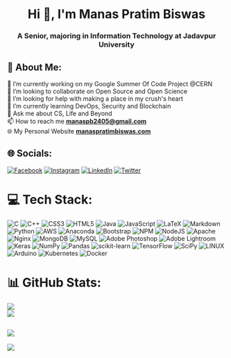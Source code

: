 <h1 align="center">Hi 👋, I'm Manas Pratim Biswas</h1>
<h3 align="center">A Senior, majoring in Information Technology at Jadavpur University</h3>

## 💫 About Me:
🔭 I’m currently working on my Google Summer Of Code Project @CERN<br>
👯 I’m looking to collaborate on Open Source and Open Science<br>
🤝 I’m looking for help with making a place in my crush's heart<br>
🌱 I’m currently learning DevOps, Security and Blockchain<br>
💬 Ask me about CS, Life and Beyond<br>
📫 How to reach me **manaspb2405@gmail.com**<br>
🌐️ My Personal Website  **[manaspratimbiswas.com](https://manaspratimbiswas.com/)**<br>


## 🌐 Socials:
[![Facebook](https://img.shields.io/badge/Facebook-%231877F2.svg?logo=Facebook&logoColor=white)](https://facebook.com/manaspratim.biswas) [![Instagram](https://img.shields.io/badge/Instagram-%23E4405F.svg?logo=Instagram&logoColor=white)](https://instagram.com/this.munu) [![LinkedIn](https://img.shields.io/badge/LinkedIn-%230077B5.svg?logo=linkedin&logoColor=white)](https://linkedin.com/in/manas-pratim-biswas) [![Twitter](https://img.shields.io/badge/Twitter-%231DA1F2.svg?logo=Twitter&logoColor=white)](https://twitter.com/sanam2405) 

# 💻 Tech Stack:
![C](https://img.shields.io/badge/c-%2300599C.svg?style=for-the-badge&logo=c&logoColor=white) ![C++](https://img.shields.io/badge/c++-%2300599C.svg?style=for-the-badge&logo=c%2B%2B&logoColor=white) ![CSS3](https://img.shields.io/badge/css3-%231572B6.svg?style=for-the-badge&logo=css3&logoColor=white) ![HTML5](https://img.shields.io/badge/html5-%23E34F26.svg?style=for-the-badge&logo=html5&logoColor=white) ![Java](https://img.shields.io/badge/java-%23ED8B00.svg?style=for-the-badge&logo=java&logoColor=white) ![JavaScript](https://img.shields.io/badge/javascript-%23323330.svg?style=for-the-badge&logo=javascript&logoColor=%23F7DF1E) ![LaTeX](https://img.shields.io/badge/latex-%23008080.svg?style=for-the-badge&logo=latex&logoColor=white) ![Markdown](https://img.shields.io/badge/markdown-%23000000.svg?style=for-the-badge&logo=markdown&logoColor=white) ![Python](https://img.shields.io/badge/python-3670A0?style=for-the-badge&logo=python&logoColor=ffdd54) ![AWS](https://img.shields.io/badge/AWS-%23FF9900.svg?style=for-the-badge&logo=amazon-aws&logoColor=white) ![Anaconda](https://img.shields.io/badge/Anaconda-%2344A833.svg?style=for-the-badge&logo=anaconda&logoColor=white) ![Bootstrap](https://img.shields.io/badge/bootstrap-%23563D7C.svg?style=for-the-badge&logo=bootstrap&logoColor=white) ![NPM](https://img.shields.io/badge/NPM-%23000000.svg?style=for-the-badge&logo=npm&logoColor=white) ![NodeJS](https://img.shields.io/badge/node.js-6DA55F?style=for-the-badge&logo=node.js&logoColor=white) ![Apache](https://img.shields.io/badge/apache-%23D42029.svg?style=for-the-badge&logo=apache&logoColor=white) ![Nginx](https://img.shields.io/badge/nginx-%23009639.svg?style=for-the-badge&logo=nginx&logoColor=white) ![MongoDB](https://img.shields.io/badge/MongoDB-%234ea94b.svg?style=for-the-badge&logo=mongodb&logoColor=white) ![MySQL](https://img.shields.io/badge/mysql-%2300f.svg?style=for-the-badge&logo=mysql&logoColor=white) ![Adobe Photoshop](https://img.shields.io/badge/adobephotoshop-%2331A8FF.svg?style=for-the-badge&logo=adobephotoshop&logoColor=white) ![Adobe Lightroom](https://img.shields.io/badge/Adobe%20Lightroom-31A8FF.svg?style=for-the-badge&logo=Adobe%20Lightroom&logoColor=white) ![Keras](https://img.shields.io/badge/Keras-%23D00000.svg?style=for-the-badge&logo=Keras&logoColor=white) ![NumPy](https://img.shields.io/badge/numpy-%23013243.svg?style=for-the-badge&logo=numpy&logoColor=white) ![Pandas](https://img.shields.io/badge/pandas-%23150458.svg?style=for-the-badge&logo=pandas&logoColor=white) ![scikit-learn](https://img.shields.io/badge/scikit--learn-%23F7931E.svg?style=for-the-badge&logo=scikit-learn&logoColor=white) ![TensorFlow](https://img.shields.io/badge/TensorFlow-%23FF6F00.svg?style=for-the-badge&logo=TensorFlow&logoColor=white) ![SciPy](https://img.shields.io/badge/SciPy-%230C55A5.svg?style=for-the-badge&logo=scipy&logoColor=%white) ![LINUX](https://img.shields.io/badge/Linux-FCC624?style=for-the-badge&logo=linux&logoColor=black) ![Arduino](https://img.shields.io/badge/-Arduino-00979D?style=for-the-badge&logo=Arduino&logoColor=white) ![Kubernetes](https://img.shields.io/badge/kubernetes-%23326ce5.svg?style=for-the-badge&logo=kubernetes&logoColor=white) ![Docker](https://img.shields.io/badge/docker-%230db7ed.svg?style=for-the-badge&logo=docker&logoColor=white)
# 📊 GitHub Stats:
![](https://github-readme-stats.vercel.app/api?username=sanam2405&theme=default&hide_border=false&include_all_commits=true&count_private=true)<br/>
![](https://github-readme-streak-stats.herokuapp.com/?user=sanam2405&theme=default&hide_border=false)<br/>
<!-- ![](https://github-readme-stats.vercel.app/api/top-langs/?username=sanam2405&theme=default&hide_border=false&include_all_commits=true&count_private=true&layout=compact) -->
![](https://github-readme-stats.vercel.app/api/top-langs/?username=sanam2405&theme=default&hide_border=false&include_all_commits=true&count_private=true&layout=compact&hide=HTML,CSS,SCSS,Jupyter)
---
[![](https://visitcount.itsvg.in/api?id=sanam2405&icon=0&color=12)](https://visitcount.itsvg.in)

<!-- Proudly created with GPRM ( https://gprm.itsvg.in ) -->
